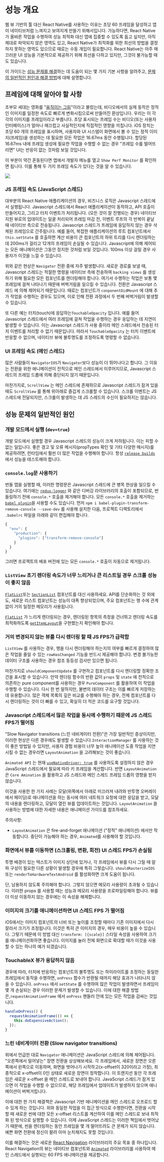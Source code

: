 # 성능 개요
웹 뷰 기반의 툴 대신 React Native를 사용하는 이유는 초당 60 프레임을 달성하고 앱이 네이티브처럼 느껴지고 보여지게 만들기 위해서입니다. 가능하다면, React Native가 올바른 작업을 수행하여 성능 최적화 대신 앱에 집중할 수 있도록 돕고 싶지만, 아직 제대로 파악되지 않은 영역도 있고, React Native가 최적화를 위한 최선의 방법을 결정하지 못하는 영역도 있으므로 때로는 수동 개입이 필요합니다. React Native는 아주 매끄러운 UI 성능을 기본적으로 제공하기 위해 최선을 다하고 있지만, 그것이 불가능할 때도 있습니다. 

이 가이드는 [성능 문제를 해결](https://reactnative.dev/docs/profiling)하는 데 도움이 되는 몇 가지 기본 사항을 알려주고,  [문제의 일반적인 원인과 해결 방법](https://reactnative.dev/docs/performance#common-sources-of-performance-problems)에 대해 설명합니다.


## 프레임에 대해 알아야 할 사항
조부모 세대는 영화를 "[움직이는 그림](https://www.youtube.com/watch?v=F1i40rnpOsA)"이라고 불렀는데, 비디오에서의 실제 동작은 정적인 이미지를 일정한 속도로 빠르게 변화시킴으로써 만들어진 환상입니다. 우리는 이 각각의 이미지를 프레임이라고 부릅니다. 초당 표시되는 프레임 수는 비디오(또는 사용자 인터페이스)가 얼마나 매끄럽고 사실적인지에 직접적인 영향을 끼칩니다. iOS 장치는 초당 60 개의 프레임을 표시하며, 사용자와 UI 시스템이 화면에서 볼 수 있는 정적 이미지(프레임)을 생성하는 데 필요한 모든 작업은 16.67ms 동안 수행됩니다. 할당된 16.67ms 내에 프레임 생성에 필요한 작업을 수행할 수 없는 경우 "프레임 수를 떨어뜨리면" UI는 반응이 없는 것처럼 보일 것입니다. 

이 부분이 약간 혼동된다면 앱에서 개발자 메뉴를 열고 `Show Perf Monitor` 를 확인하면 됩니다. 이를 통해 두 가지 프레임 속도가 있다는 것을 알 수 있습니다. 

![](https://images.velog.io/images/leejiwonn/post/39bb959e-ddd2-4f7e-9926-86f55474950f/image.png)

### JS 프레임 속도 (JavaScript 스레드)
대부분의 React Native 애플리케이션의 경우, 비즈니스 로직은 Javascript 스레드에서 실행됩니다. Javascript 스레드에서 React 애플리케이션이 동작하고, API 호출이 만들어지고, 그리고 터치 이벤트가 처리됩니다. (모든 것이 잘 진행되는 경우) 네이티브 지원 뷰로의 업데이트는 일괄 처리되어 프레임 마감 전, 이벤트 루프의 각 반복이 끝날 때 네이티브 측으로 전송됩니다. Javascript 스레드가 프레임에 응답하지 않는 경우 삭제된 프레임으로 간주됩니다. 예를 들어, 복잡한 애플리케이션의 루트 컴포넌트에서 `this.setState` 를 호출하면 계산 비용이 큰 컴포넌트의 하위 트리를 다시 렌더링하는 데 200ms가 걸리고 12개의 프레임이 손실될 수 있습니다. Javascript에 의해 제어되는 모든 애니메이션은 그동안 정지한 것처럼 보일 것입니다. 100ms 이상 걸릴 경우 사용자가 이것을 느낄 수 있습니다. 

위와 같은 현상은 `Navigator` 전환 중에 자주 발생합니다. 새로운 경로를 보낼 때, Javascript 스레드는 적절한 명령을 네이티브 측에 전송하여 `backing views` 를 생성하기 위해 필요한 모든 컴포넌트를 렌더링해야 합니다. 여기서 수행하는 작업은 보통 몇 프레임에 걸쳐 나타나기 때문에 버벅거림을 일으킬 수 있습니다. 전환은 Javascript 스레드 에 의해 제어되기 때문입니다. 때로는 컴포넌트가 `conponentDidMount` 에 대해 추가 작업을 수행하는 경우도 있으며, 이로 인해 전환 과정에서 두 번째 버벅거림이 발생할 수 있습니다. 

또 다른 예는 터치(touch)에 응답하는`TouchableOpacity` 입니다. 예를 들어 Javascript 스레드에서 여러 프레임에 걸쳐 작업을 수행하는 경우 응답하는 데 지연이 발생할 수 있습니다. 이는 Javascript 스레드가 사용 중이라 메인 스레드에서 전송된 터치 이벤트를 처리할 수 없기 때문입니다. 따라서 `TouchableOpacity` 는 터치 이벤트에 반응할 수 없으며, 네이티브 뷰에 불투명도를 조정하도록 명령할 수 없습니다.

### UI 프레임 속도 (메인 스레드)
많은 사람들이 `NavigatorIOS`가 `Navigator`보다 성능이 더 뛰어나다고 합니다. 그 이유는 전환을 위한 애니메이션이 전적으로 메인 스레드에서 이루어지므로, Javascript 스레드의 프레임 드롭에 의해 중단되지 않기 때문입니다. 

마찬가지로, `ScrollView` 는 메인 스레드에 존재하므로 Javascript 스레드가 잠겨 있을 때도 `ScrollView` 를 통해 위아래로 즐겁게 스크롤할 수 있습니다. 스크롤 이벤트는 JS 스레드에 전달되지만, 스크롤이 발생하는 데 JS 스레드의 수신이 필요하지는 않습니다. 

## 성능 문제의 일반적인 원인

### 개발 모드에서 실행 (`dev=true`)
개발 모드에서 실행할 경우 Javascript 스레드의 성능이 크게 저하됩니다. 이는 피할 수 없는 일입니다. 좋은 경고 및 오류 메시지(propTypes 확인 및 기타 다양한 메시지)를 제공하려면, 런타임에서 훨씬 더 많은 작업을 수행해야 합니다. 항상 [`release builds`](https://reactnative.dev/docs/running-on-device#building-your-app-for-production)에서 성능을 테스트해야 합니다.

### `console.log`문 사용하기
번들 앱을 실행할 때, 이러한 명령문은 Javascript 스레드에 큰 병목 현상을 일으킬 수 있습니다. 여기에는 [`redux-logger`](https://github.com/LogRocket/redux-logger) 와 같은 디버깅 라이브러리의 호출이 포함되므로, 번들링하기 전에 `console.*` 호출을 제거해야 합니다. 모든 `console.*` 호출을 제거하는 [`babel plugin`](https://babeljs.io/docs/en/babel-plugin-transform-remove-console/)을 사용할 수도 있습니다. 먼저 `npm i babel-plugin-transform-remove-console --save-dev` 를 사용해 설치한 다음, 프로젝트 디렉토리에서 `.babelrc` 파일을 아래와 같이 편집해야 합니다. 

```jsx
{
  "env": {
    "production": {
      "plugins": ["transform-remove-console"]
    }
  }
}
```
그러면 프로젝트의 배포 버전에 있는 모든 `console.*` 호출이 자동으로 제거됩니다. 

### `ListView` 초기 렌더링 속도가 너무 느리거나 큰 리스트일 경우 스크롤 성능이 좋지 않음
[`FlatList`](https://reactnative.dev/docs/flatlist)또는 [`SectionList`](https://reactnative.dev/docs/sectionlist) 컴포넌트를 대신 사용하세요. API를 단순화하는 것 외에도, 새로운 리스트 컴포넌트는 성능이 대폭 향상되었으며, 주요 컴포넌트는 행 수에 관계없이 거의 일정한 메모리가 사용됩니다. 

[`FlatList`](https://reactnative.dev/docs/flatlist) 가 느리게 렌더링되는 경우, 렌더링된 항목의 측정을 건너뛰고 렌더링 속도를 최적화하도록 [`getItemLayout`](https://reactnative.dev/docs/flatlist#getitemlayout)을 구현했는지 확인해야 합니다. 

### 거의 변경되지 않는 뷰를 다시 렌더링 할 때 JS FPS가 급락함
`ListView` 를 사용하는 경우, 행을 다시 렌더링해야 하는지의 여부를 빠르게 결정하여 많은 작업을 줄일 수 있는 `rowHasChanged` 기능을 반드시 제공해야 합니다. 변경 불가능한 데이터 구조를 사용하는 경우 참조 동등성 검사만 있으면 됩니다. 

마찬가지로 `shouldComponentUpdate` 를 구현하고 컴포넌트를 다시 렌더링할 정확한 조건을 표시할 수 있습니다. 만약 렌더링 함수의 반환 값이 `props` 및 `state` 에 전적으로 의존하는 pure component를 사용하는 경우 `PureComponent` 를 활용하여 이 작업을 수행할 수 있습니다. 다시 한 번 말하지만, 불변의 데이터 구조는 이를 빠르게 저장하는 데 유용합니다. 많은 객체 목록의 깊은 비교를 수행해야 하는 경우, 전체 컴포넌트를 다시 렌더링하는 것이 더 빠를 수 있고, 확실히 더 적은 코드를 요구할 것입니다. 

### Javascript 스레드에서 많은 작업을 동시에 수행하기 때문에 JS 스레드 FPS가 떨어짐
"Slow Navigator transitions (느린 네비게이터 전환)"은 가장 일반적인 증상이지만, 이러한 현상은 다른 경우에도 발생할 수 있습니다.`InteractionManager` 를 사용하는 것이 좋은 방법일 수 있지만, 사용자 경험 비용이 너무 높아 애니메이션 도중 작업을 지연시킬 수 없는 경우라면 `LayoutAnimation` 을 고려해보는 것이 좋습니다. 

`Animated API` 는 현재 [`useNativeDriver: true`](https://reactnative.dev/blog/2017/02/14/using-native-driver-for-animated#how-do-i-use-this-in-my-app) 를 사용하도록 설정하지 않은 경우 JavaScript 스레드에서 필요에 따라 키 프레임을 계산합니다. 반면 `LayoutAnimation` 은 `Core Amination` 을 활용하고 JS 스레드와 메인 스레드 프레임 드롭의 영향을 받지 않습니다. 

이것을 사용한 한 가지 사례는 모달(위쪽에서 아래로 미끄러져 내려와 반투명 오버레이에서 페이딩)로 애니메이션을 하는 동시에 여러 네트워크 요청에 대한 응답을 받고, 모달의 내용을 렌더링하고, 모달이 열린 뷰를 업데이트하는 것입니다. `LayoutAnimation` 을 사용하는 방법에 대한 자세한 내용은 애니메이션 가이드를 참조하세요. 

주의사항: 
- `LayoutAnimation` 은 fire-and-forget 애니메이션 ("정적" 애니메이션) 에서만 작동합니다. 중단이 가능해야 하는 경우, `Animated`를 사용해야 할 것입니다. 

### 화면에서 뷰를 이동하면 (스크롤링, 변환, 회전) UI 스레드 FPS가 손실됨 

투명 배경이 있는 텍스트가 이미지 상단에 있거나, 각 프레임에서 뷰를 다시 그릴 때 알파 구성이 필요한 다른 상황이 발생할 경우에 특히 그렇습니다. `shouldRasterizeIOS` 또는 `renderToHardwareTextAndroid` 를 활성화하면 크게 도움이 됩니다. 

단, 남용하지 않도록 주의해야 합니다. 그렇지 않으면 메모리 사용량이 초과될 수 있습니다. 이러한 props 를 사용할 때는 성능과 메모리 사용량을 프로파일링해야 합니다. 뷰를 더 이상 이동하지 않는 경우에는 이 속성을 해제합니다. 

### 이미지의 크기를 애니메이션하면 UI 스레드 FPS 가 떨어짐

iOS에서는 이미지 컴포넌트의 너비 또는 높이를 조정할 때마다 기존 이미지에서 다시 잘라서 크기가 조정됩니다. 이것은 특히 큰 이미지의 경우, 매우 비용이 높을 수 있습니다. 그렇기 때문에 이 방법 대신 `transform: [{scale}]` 스타일 속성을 사용하여 크기를 애니메이션화하면 좋습니다. 이미지를 눌러 전체 화면으로 확대할 때가 이것을 사용할 수 있는 하나의 예가 되겠습니다. 

### TouchableX 뷰가 응답하지 않음

경우에 따라, 터치에 반응하는 컴포넌트의 불투명도 또는 하이라이트를 조정하는 동일한 프레임에서 동작을 수행하면, `onPress` 함수가 반환될 때까지 해당 효과가 나타나지 않을 수 있습니다. `onPress` 에서 `setState` 를 수행하여 많은 작업이 발생하면서 프레임이 몇 개 손실되는 경우 이러한 문제가 발생할 수 있습니다. 이에 대한 해결 방법은,`requestAnimationFrame` 에서 `onPress` 핸들러 안에 있는 모든 작업을 감싸는 것입니다. 

```jsx
handleOnPress() {
  requestAnimationFrame(() => {
    this.doExpensiveAction();
  });
}
```

### 느린 네비게이터 전환 (Slow navigator transitions)
위에서 언급한 대로 `Navigator` 애니메이션은 JavaScript 스레드에 의해 제어됩니다. "오른쪽에서 밀어넣는" 장면 전환을 상상해보세요. 각 프레임에서, 새로운 장면은 오른쪽에서 왼쪽으로 이동하며, 화면을 벗어나기 시작하고(x-offset이 320이라고 가정), 최종적으로 x-offset이 0인 상태로 새로운 장면이 정착합니다. 이 트랜지션 동안 각 프레임은 새로운 x-offset 을 메인 스레드로 보내야 합니다. JavaScript 스레드가 잠겨 있으면 이 작업을 수행할 수 없으므로, 해당 프레임에서 업데이트가 발생하지 않으며 애니메이션이 버벅거립니다. 

이에 대한 한 가지 해결책은 Javascript 기반 애니메이션을 메인 스레드로 오프로드 할 수 있게 하는 것입니다. 위와 동일한 작업을 이 접근 방식으로 수행한다면, 전환을 시작할 때 새로운 씬에 대한 모든 x-offset 리스트를 계산하여 이를 메인 스레드로 보내 최적화 된 방식으로 실행할 수 있습니다. 이제 JavaScript 스레드는 이러한 책임에서 벗어났기 때문에, 씬을 렌더링하는 동안 프레임을 몇 개 떨어뜨려도 큰 문제가 되지 않습니다. 예쁜 화면 전환에 정신이 팔려 아마 눈치채지도 못할 것입니다. 

이를 해결하는 것은 새로운 [React Navigation](https://reactnative.dev/docs/navigation) 라이브러리의 주요 목표 중 하나입니다. React Navigation의 뷰는 네이티브 컴포넌트와 [`Animated`](https://reactnative.dev/docs/animated) 라이브러리를 사용하여 메인 스레드에서 실행되는 60 FPS 애니메이션을 제공합니다. 
